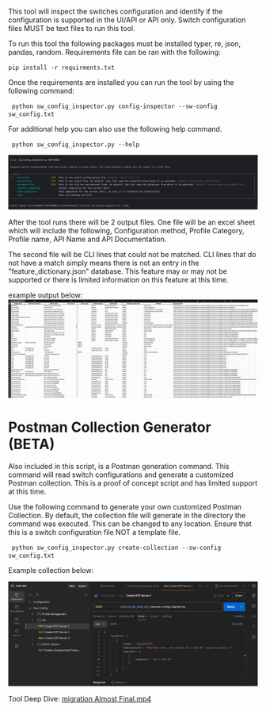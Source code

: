 This tool will inspect the switches configuration and identify if the configuration is supported in the UI/API or API only.  Switch configuration files MUST be text files to run this tool.  

To run this tool the following packages must be installed typer, re, json, pandas, random. Requirements file can be ran with the following:

```
pip install -r requirments.txt
```

Once the requirements are installed you can run the tool by using the following command:

```
 python sw_config_inspector.py config-inspector --sw-config sw_config.txt
```

 For additional help you can also use the following help command. 
```
 python sw_config_inspector.py --help
```
![help text](media/2025-01-14_17-19-58.png)

After the tool runs there will be 2 output files. One file will be an excel sheet which will include the following, Configuration method, Profile Category, Profile name, API Name and API Documentation. 

The second file will be CLI lines that could not be matched. CLI lines that do not have a match simply means there is not an entry in the "feature_dictionary.json" database.  This feature may or may not be supported or there is limited information on this feature at this time. 

example output below:
![output file](media/2025-01-14_17-36-19.png)



# Postman Collection Generator (BETA)

Also included in this script, is a Postman generation command. This command will read switch configurations and generate a customized Postman collection.  This is a proof of concept script and has limited support at this time. 

Use the following command to generate your own customized Postman Collection. By default, the collection file will generate in the directory the command was executed. This can be changed to any location. Ensure that this is a switch configuration file NOT a template file.

```
 python sw_config_inspector.py create-collection --sw-config sw_config.txt
```

Example collection below:  

![2025-02-03_11-16-54.png](media/2025-02-03_11-16-54.png)


Tool Deep Dive:
[migration Almost Final.mp4](https://share.descript.com/view/6CoUDvSxEvW)




